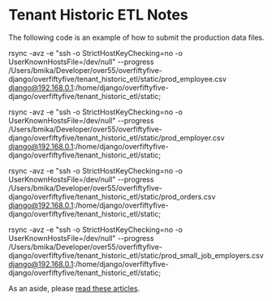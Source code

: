 # Tenant Historic ETL Notes
The following code is an example of how to submit the production data files.

rsync -avz -e "ssh -o StrictHostKeyChecking=no -o UserKnownHostsFile=/dev/null" --progress /Users/bmika/Developer/over55/overfiftyfive-django/overfiftyfive/tenant_historic_etl/static/prod_employee.csv django@192.168.0.1:/home/django/overfiftyfive-django/overfiftyfive/tenant_historic_etl/static;

rsync -avz -e "ssh -o StrictHostKeyChecking=no -o UserKnownHostsFile=/dev/null" --progress /Users/bmika/Developer/over55/overfiftyfive-django/overfiftyfive/tenant_historic_etl/static/prod_employer.csv django@192.168.0.1:/home/django/overfiftyfive-django/overfiftyfive/tenant_historic_etl/static;

rsync -avz -e "ssh -o StrictHostKeyChecking=no -o UserKnownHostsFile=/dev/null" --progress /Users/bmika/Developer/over55/overfiftyfive-django/overfiftyfive/tenant_historic_etl/static/prod_orders.csv django@192.168.0.1:/home/django/overfiftyfive-django/overfiftyfive/tenant_historic_etl/static;

rsync -avz -e "ssh -o StrictHostKeyChecking=no -o UserKnownHostsFile=/dev/null" --progress /Users/bmika/Developer/over55/overfiftyfive-django/overfiftyfive/tenant_historic_etl/static/prod_small_job_employers.csv django@192.168.0.1:/home/django/overfiftyfive-django/overfiftyfive/tenant_historic_etl/static;

As an aside, please [read these articles](https://www.digitalocean.com/community/tutorials/how-to-copy-files-with-rsync-over-ssh).
